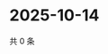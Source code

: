 # 2025-10-14

共 0 条

<!-- BEGIN ZHIHUQUESTIONS -->
<!-- 最后更新时间 Tue Oct 14 2025 05:09:58 GMT+0800 (China Standard Time) -->

<!-- END ZHIHUQUESTIONS -->
